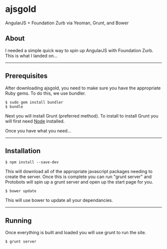 ajsgold
=======

AngularJS + Foundation Zurb via Yeoman, Grunt, and Bower

## About
I needed a simple quick way to spin up AngularJS with Foundation Zurb.  This is what I landed on…
___

## Prerequisites
After downloading ajsgold, you need to make sure you have the appropriate Ruby gems. To do this, we use bundler.

```shell
$ sudo gem install bundler
$ bundle
```

Next you will install Grunt (preferred method). To install to install Grunt you will first need [Node](http://nodejs.org/download/) installed.

Once you have what you need...
___

## Installation

```shell
$ npm install --save-dev
```

This will download all of the appropriate javascript packages needing to create the server. Once this is complete you can run "grunt server" and Protobots will spin up a grunt server and open up the start page for you.


```shell
$ bower update
```

This will use bower to update all your dependancies.
___


## Running
Once everything is built and loaded you will use grunt to run the site.

```shell
$ grunt server
```
